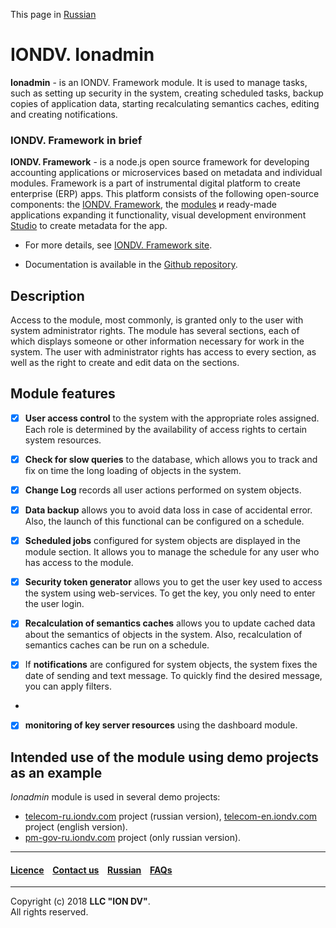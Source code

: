 This page in [Russian](/README_RU.md)

# IONDV. Ionadmin

**Ionadmin** - is an IONDV. Framework module. It is used to manage tasks, such as setting up security in the system, creating scheduled tasks, backup copies of application data, starting recalculating semantics caches, editing and creating notifications.

### IONDV. Framework in brief

**IONDV. Framework** - is a node.js open source framework for developing accounting applications
or microservices based on metadata and individual modules. Framework is a part of 
instrumental digital platform to create enterprise 
(ERP) apps. This platform consists of the following open-source components: the [IONDV. Framework](https://github.com/iondv/framework), the
[modules](https://github.com/topics/iondv-module) и ready-made applications expanding it
functionality, visual development environment [Studio](https://github.com/iondv/studio) to create metadata for the app.

* For more details, see [IONDV. Framework site](https://iondv.com). 

* Documentation is available in the [Github repository](https://github.com/iondv/framework/blob/master/docs/en/index.md).

## Description

Access to the module, most commonly, is granted only to the user with system administrator rights. The module has several sections, each of which displays someone or other information necessary for work in the system. The user with administrator rights has access to every section, as well as the right to create and edit data on the sections.

## Module features 

- [x] **User access control** to the system with the appropriate roles assigned. Each role is determined by the availability of access rights to certain system resources. 

- [x] **Check for slow queries** to the database, which allows you to track and fix on time the long loading of objects in the system.

- [x] **Change Log** records all user actions performed on system objects.

- [x] **Data backup** allows you to avoid data loss in case of accidental error. Also, the launch of this functional can be configured on a schedule.

- [x] **Scheduled jobs** configured for system objects are displayed in the module section. It allows you to manage the schedule for any user who has access to the module.

- [x] **Security token generator** allows you to get the user key used to access the system using web-services. To get the key, you only need to enter the user login.

- [x] **Recalculation of semantics caches** allows you to update cached data about the semantics of objects in the system. Also, recalculation of semantics caches can be run on a schedule.

- [x] If **notifications** are configured for system objects, the system fixes the date of sending and text message. To quickly find the desired message, you can apply filters.
- 
- [x] **monitoring of key server resources** using the dashboard module.

## Intended use of the module using demo projects as an example

_Ionadmin_ module is used in several demo projects:
* [telecom-ru.iondv.com](https://telecom-ru.iondv.com/geomap) project (russian version), [telecom-en.iondv.com](https://telecom-en.iondv.com/geomap) project (english version).
* [pm-gov-ru.iondv.com](https://pm-gov-ru.iondv.com/geomap) project (only russian version).


--------------------------------------------------------------------------  


 #### [Licence](/LICENCE) &ensp;  [Contact us](https://iondv.com) &ensp;  [Russian](/README_RU.md)   &ensp; [FAQs](/faqs.md)          

<div><img src="https://mc.iondv.com/watch/local/docs/ionadmin" style="position:absolute; left:-9999px;" height=1 width=1 alt="iondv metrics"></div>

--------------------------------------------------------------------------  

Copyright (c) 2018 **LLC "ION DV"**.  
All rights reserved. 